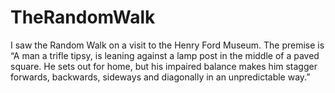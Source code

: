 # TheRandomWalk
I saw the Random Walk on a visit to the Henry Ford Museum. The premise is “A man a trifle tipsy, is leaning against a lamp post in the middle of a paved square. He sets out for home, but his impaired balance makes him stagger forwards, backwards, sideways and diagonally in an unpredictable way.”
